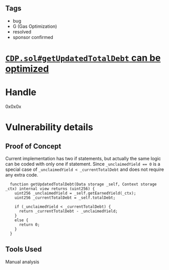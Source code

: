 ## Tags

- bug
- G (Gas Optimization)
- resolved
- sponsor confirmed

# [`CDP.sol#getUpdatedTotalDebt` can be optimized](https://github.com/code-423n4/2021-11-yaxis-findings/issues/92) 

# Handle

0x0x0x


# Vulnerability details

## Proof of Concept
Current implementation has two if statements, but actually the same logic can be coded with only one if statement. Since `_unclaimedYield == 0` is a special case of `_unclaimedYield < _currentTotalDebt` and does not require any extra code.

```
  function getUpdatedTotalDebt(Data storage _self, Context storage _ctx) internal view returns (uint256) {
    uint256 _unclaimedYield = _self.getEarnedYield(_ctx);
    uint256 _currentTotalDebt = _self.totalDebt;

    if (_unclaimedYield < _currentTotalDebt) {
      return _currentTotalDebt - _unclaimedYield;
    }
    else {
      return 0;
    }
  }
```
## Tools Used
Manual analysis

